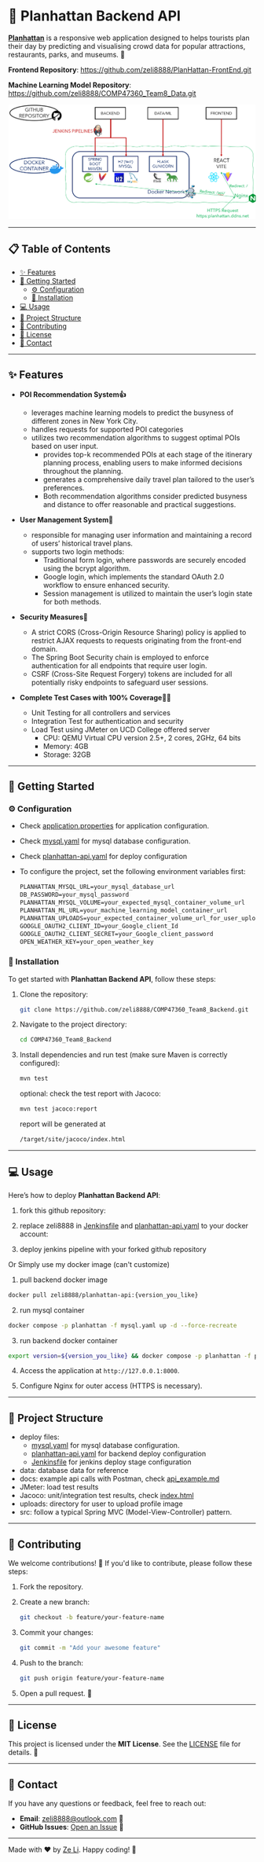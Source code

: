 # 🛞 Planhattan Backend API

**[Planhattan](https://zeli8888.ddns.net/planhattan)** is a responsive web application designed to helps tourists plan their day by predicting and visualising crowd data for popular attractions, restaurants, parks, and museums. 🎉

**Frontend Repository**: https://github.com/zeli8888/PlanHattan-FrontEnd.git

**Machine Learning Model Repository**: https://github.com/zeli8888/COMP47360_Team8_Data.git

![Project Structure](docs/project_structure.png)

---

## 📋 Table of Contents
- [✨ Features](#-features)
- [🚀 Getting Started](#-getting-started)
  - [⚙️ Configuration](#️-configuration)
  - [🔧 Installation](#-installation)
- [💻 Usage](#-usage)
- [📂 Project Structure](#-project-structure)
- [🤝 Contributing](#-contributing)
- [📝 License](#-license)
- [📧 Contact](#-contact)

---

## ✨ Features
- **POI Recommendation System👍**
    - leverages machine learning models to predict the busyness of different zones in New York City. 
    - handles requests for supported POI categories
    - utilizes two recommendation algorithms to suggest optimal POIs based on user input.
        - provides top-k recommended POIs at each stage of the itinerary planning process, enabling users to make informed decisions throughout the planning.
        - generates a comprehensive daily travel plan tailored to the user’s preferences.
        - Both recommendation algorithms consider predicted busyness and distance to offer reasonable and practical suggestions.

- **User Management System🪪**
    - responsible for managing user information and maintaining a record of users’ historical travel plans.
    - supports two login methods:
        - Traditional form login, where passwords are securely encoded using the bcrypt algorithm.
        - Google login, which implements the standard OAuth 2.0 workflow to ensure enhanced security.
        - Session management is utilized to maintain the user’s login state for both methods.

- **Security Measures🔐**
    - A strict CORS (Cross-Origin Resource Sharing) policy is applied to restrict AJAX requests to requests originating from the front-end domain.
    - The Spring Boot Security chain is employed to enforce authentication for all endpoints that require user login.
    - CSRF (Cross-Site Request Forgery) tokens are included for all potentially risky endpoints to safeguard user sessions.

- **Complete Test Cases with 100% Coverage🧑‍🔬**
    - Unit Testing for all controllers and services
    - Integration Test for authentication and security
    - Load Test using JMeter on UCD College offered server
        - CPU: QEMU Virtual CPU version 2.5+, 2 cores, 2GHz, 64 bits
        - Memory: 4GB
        - Storage: 32GB
---

## 🚀 Getting Started

### ⚙️ Configuration
- Check [application.properties](src/main/resources/application.properties) for application configuration.
- Check [mysql.yaml](mysql.yaml) for mysql database configuration.
- Check [planhattan-api.yaml](planhattan-api.yaml) for deploy configuration
- To configure the project, set the following environment variables first:

    ```env
    PLANHATTAN_MYSQL_URL=your_mysql_database_url
    DB_PASSWORD=your_mysql_password
    PLANHATTAN_MYSQL_VOLUME=your_expected_mysql_container_volume_url
    PLANHATTAN_ML_URL=your_machine_learning_model_container_url
    PLANHATTAN_UPLOADS=your_expected_container_volume_url_for_user_upload_files
    GOOGLE_OAUTH2_CLIENT_ID=your_Google_client_Id
    GOOGLE_OAUTH2_CLIENT_SECRET=your_Google_client_password
    OPEN_WEATHER_KEY=your_open_weather_key
    ```

### 🔧 Installation
To get started with **Planhattan Backend API**, follow these steps:

1. Clone the repository:
   ```bash
   git clone https://github.com/zeli8888/COMP47360_Team8_Backend.git
   ```

2. Navigate to the project directory:
   ```bash
   cd COMP47360_Team8_Backend
   ```

3. Install dependencies and run test (make sure Maven is correctly configured):
   ```bash
   mvn test
   ```
   optional: check the test report with Jacoco:
   ```bash
   mvn test jacoco:report
   ```
   report will be generated at
   ```bash
   /target/site/jacoco/index.html
   ```


---

## 💻 Usage
Here’s how to deploy **Planhattan Backend API**:

1. fork this github repository:

2. replace zeli8888 in [Jenkinsfile](Jenkinsfile) and [planhattan-api.yaml](planhattan-api.yaml) to your docker account:

3. deploy jenkins pipeline with your forked github repository

Or Simply use my docker image (can't customize)

1. pull backend docker image
```bash
docker pull zeli8888/planhattan-api:{version_you_like}
```
2. run mysql container
```bash
docker compose -p planhattan -f mysql.yaml up -d --force-recreate
```
3. run backend docker container
```bash
export version=${version_you_like} && docker compose -p planhattan -f planhattan-api.yaml up -d --force-recreate
```

4. Access the application at `http://127.0.0.1:8000`.

5. Configure Nginx for outer access (HTTPS is necessary).

---

## 📂 Project Structure
- deploy files: 
    - [mysql.yaml](mysql.yaml) for mysql database configuration.
    - [planhattan-api.yaml](planhattan-api.yaml) for backend deploy configuration
    - [Jenkinsfile](Jenkinsfile) for jenkins deploy stage configuration
- data: database data for reference
- docs: example api calls with Postman, check [api_example.md](docs/api_example.md)
- JMeter: load test results
- Jacoco: unit/integration test results, check [index.html](jacoco/index.html)
- uploads: directory for user to upload profile image
- src: follow a typical Spring MVC (Model-View-Controller) pattern.
---

## 🤝 Contributing
We welcome contributions! 🎉 If you'd like to contribute, please follow these steps:

1. Fork the repository.

2. Create a new branch:
   ```bash
   git checkout -b feature/your-feature-name
   ```

3. Commit your changes:
   ```bash
   git commit -m "Add your awesome feature"
   ```

4. Push to the branch:
   ```bash
   git push origin feature/your-feature-name
   ```

5. Open a pull request. 🚀

---

## 📝 License
This project is licensed under the **MIT License**. See the [LICENSE](LICENSE) file for details. 🐜

---

## 📧 Contact
If you have any questions or feedback, feel free to reach out:

- **Email**: zeli8888@outlook.com 📩
- **GitHub Issues**: [Open an Issue](https://github.com/zeli8888/COMP47360_Team8_Backend/issues) 🐛

---

Made with ❤️ by [Ze Li](https://github.com/zeli8888). Happy coding! 🎉
